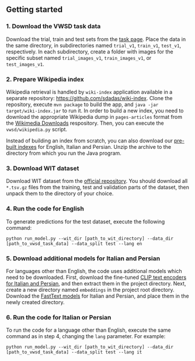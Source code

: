 ## Getting started

### 1. Download the VWSD task data

Download the trial, train and test sets from the [task page](https://raganato.github.io/vwsd/). 
Place the data in the same directory, in subdirectories named `trial_v1`, `train_v1`, `test_v1`, respectively.
In each subdirectory, create a folder with images for the specific subset named `trial_images_v1`, `train_images_v1`, or `test_images_v1`.

### 2. Prepare Wikipedia index

Wikipedia retrieval is handled by `wiki-index` application available in a separate repository: https://github.com/sdadas/wiki-index.
Clone the repository, execute `mvn package` to build the app, and `java -jar target/wiki-index.jar` to run it.
In order to build a new index, you need to download the appropriate Wikipedia dump in `pages-articles` format from the [Wikimedia Downloads](https://dumps.wikimedia.org/) respository.
Then, you can execute the `vwsd/wikipedia.py` script.

Instead of building an index from scratch, you can also download our [pre-built indexes](https://witedupl-my.sharepoint.com/:u:/g/personal/dadass_wit_edu_pl/EcS92fvsWNVIubevnnLBc9sBDo_sM4bYGmDZVpFZkfyGaw?e=QDgqo2) for English, Italian and Persian.
Unzip the archive to the directory from which you run the Java program.

### 3. Download WIT dataset

Download WIT dataset from the [official repository](https://github.com/google-research-datasets/wit/blob/main/DATA.md).
You should download all `*.tsv.gz` files from the training, test and validation parts of the dataset, then unpack them to the directory of your choice.

### 4. Run the code for English

To generate predictions for the test dataset, execute the following command:

```shell
python run_model.py --wit_dir [path_to_wit_directory] --data_dir [path_to_vwsd_task_data] --data_split test --lang en
```

### 5. Download additional models for Italian and Persian

For languages other than English, the code uses additional models which need to be downloaded. 
First, download the fine-tuned [CLIP text encoders for Italian and Persian](https://witedupl-my.sharepoint.com/:u:/g/personal/dadass_wit_edu_pl/EU8kKOQelHZKiwNwn1727oABP_JncW-2OyLdvOqxAq3ekg?e=gpn40y), and then extract them in the project directory.
Next, create a new directory named `embeddings` in the project root directory.
Download the [FastText models](https://fasttext.cc/docs/en/crawl-vectors.html) for Italian and Persian, and place them in the newly created directory.

### 6. Run the code for Italian or Persian

To run the code for a language other than English, execute the same command as in step 4, changing the `lang` parameter.
For example:

```shell
python run_model.py --wit_dir [path_to_wit_directory] --data_dir [path_to_vwsd_task_data] --data_split test --lang it
```